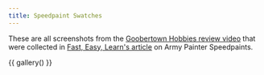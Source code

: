 ```yaml
---
title: Speedpaint Swatches
---
```


These are all screenshots from the [Goobertown Hobbies review video](https://www.youtube.com/channel/UCOviJ8lr6PHli_PjCH0a-4g) that were collected in [Fast, Easy, Learn's article](https://fasteasylearn.com/2022/02/28/ultimate-guide-speedpaint/) on Army Painter Speedpaints.

{{ gallery() }}